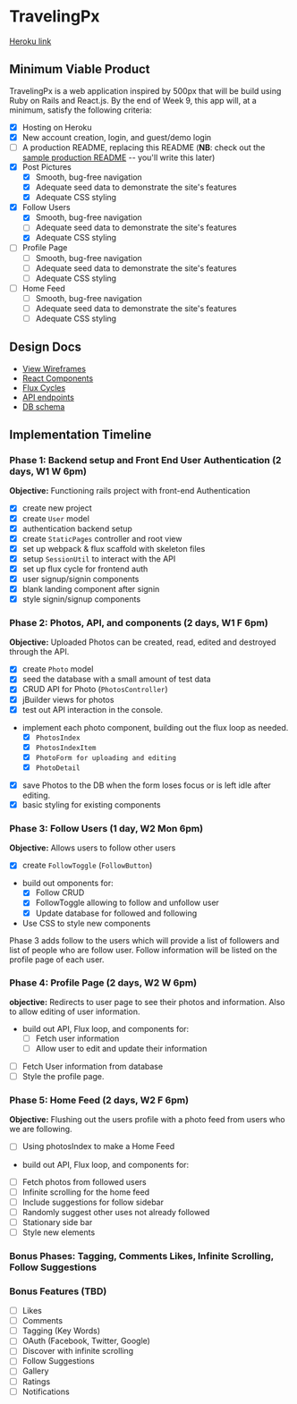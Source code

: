 # TravelingPx

[Heroku link][heroku]

[heroku]: https://travelingpx.herokuapp.com/

## Minimum Viable Product

TravelingPx is a web application inspired by 500px that will be build using Ruby on Rails and React.js. By the end of Week 9, this app will, at a minimum, satisfy the following criteria:

- [x] Hosting on Heroku
- [x] New account creation, login, and guest/demo login
- [ ] A production README, replacing this README (**NB**: check out the [sample production README](docs/production_readme.md) -- you'll write this later)
- [x] Post Pictures
  - [x] Smooth, bug-free navigation
  - [x] Adequate seed data to demonstrate the site's features
  - [x] Adequate CSS styling
- [x] Follow Users
  - [x] Smooth, bug-free navigation
  - [ ] Adequate seed data to demonstrate the site's features
  - [x] Adequate CSS styling
- [ ] Profile Page
  - [ ] Smooth, bug-free navigation
  - [ ] Adequate seed data to demonstrate the site's features
  - [ ] Adequate CSS styling
- [ ] Home Feed
  - [ ] Smooth, bug-free navigation
  - [ ] Adequate seed data to demonstrate the site's features
  - [ ] Adequate CSS styling

## Design Docs
* [View Wireframes][views]
* [React Components][components]
* [Flux Cycles][flux-cycles]
* [API endpoints][api-endpoints]
* [DB schema][schema]

[views]: docs/views.md
[components]: docs/components.md
[flux-cycles]: docs/flux-cycles.md
[api-endpoints]: docs/api-endpoints.md
[schema]: docs/schema.md

## Implementation Timeline

### Phase 1: Backend setup and Front End User Authentication (2 days, W1 W 6pm)

**Objective:** Functioning rails project with front-end Authentication

- [x] create new project
- [x] create `User` model
- [x] authentication backend setup
- [x] create `StaticPages` controller and root view
- [x] set up webpack & flux scaffold with skeleton files
- [x] setup `SessionUtil` to interact with the API
- [x] set up flux cycle for frontend auth
- [x] user signup/signin components
- [x] blank landing component after signin
- [x] style signin/signup components

### Phase 2: Photos, API, and components (2 days, W1 F 6pm)

**Objective:** Uploaded Photos can be created, read, edited and destroyed through
the API.

- [x] create `Photo` model
- [x] seed the database with a small amount of test data
- [x] CRUD API for Photo (`PhotosController`)
- [x] jBuilder views for photos
- [x] test out API interaction in the console.
- implement each photo component, building out the flux loop as needed.
  - [x] `PhotosIndex`
  - [x] `PhotosIndexItem`
  - [x] `PhotoForm for uploading and editing`
  - [x] `PhotoDetail`
- [x] save Photos to the DB when the form loses focus or is left idle after editing.
- [x] basic styling for existing components

### Phase 3: Follow Users (1 day, W2 Mon 6pm)

**Objective:** Allows users to follow other users

- [x] create `FollowToggle` (`FollowButton`)
- build out omponents for:
  - [x] Follow CRUD
  - [x] FollowToggle allowing to follow and unfollow user
  - [x] Update database for followed and following
- Use CSS to style new components

Phase 3 adds follow to the users which will provide a list of followers and list of people who are follow user.
Follow information will be listed on the profile page of each user.

### Phase 4: Profile Page (2 days, W2 W 6pm)

**objective:** Redirects to user page to see their photos and information. Also to allow editing of user information.

- build out API, Flux loop, and components for:
  - [ ] Fetch user information
  - [ ] Allow user to edit and update their information
- [ ] Fetch User information from database
- [ ] Style the profile page.

### Phase 5: Home Feed (2 days, W2 F 6pm)

**Objective:** Flushing out the users profile with a photo feed from users who we are following.

- [ ] Using photosIndex to make a Home Feed
- build out API, Flux loop, and components for:
- [ ] Fetch photos from followed users
- [ ] Infinite scrolling for the home feed
- [ ] Include suggestions for follow sidebar
- [ ] Randomly suggest other uses not already followed
- [ ] Stationary side bar
- [ ] Style new elements

### Bonus Phases: Tagging, Comments Likes, Infinite Scrolling, Follow Suggestions

### Bonus Features (TBD)
- [ ] Likes
- [ ] Comments
- [ ] Tagging (Key Words)
- [ ] OAuth (Facebook, Twitter, Google)
- [ ] Discover with infinite scrolling
- [ ] Follow Suggestions
- [ ] Gallery
- [ ] Ratings
- [ ] Notifications

[phase-one]: docs/phases/phase1.md
[phase-two]: docs/phases/phase2.md
[phase-three]: docs/phases/phase3.md
[phase-four]: docs/phases/phase4.md
[phase-five]: docs/phases/phase5.md
